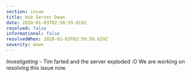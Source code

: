 ```yaml
---
section: issue
title: Hub Server Down
date: 2020-01-03T02:59:59.619Z
resolved: false
informational: false
resolvedWhen: 2020-01-03T02:59:59.629Z
severity: down
---
```

*Investigating* - Tim farted and the server exploded :O We are working on resolving this issue now.
